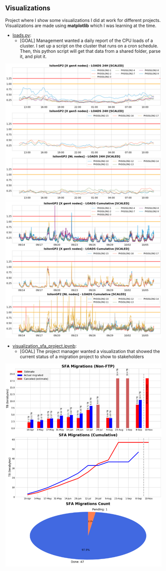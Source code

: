 ## Visualizations

Project where I show some visualizations I did at work for different projects. Visualizations are made using **matplotlib** which I was learning at the time.

* [loads.py](https://github.com/nachocarracedo/Visualizations/blob/master/loads.py): 
	* [GOAL] Management wanted a daily report of the CPU loads of a cluster. I set up a script on the cluster that runs on a cron schedule. Then, this python script will get that data from a shared folder, parse it, and plot it. 
	
![Alt text](/images/GP2_loads_24h.png?raw=true)
![Alt text](/images/GP2_loads_cumulative.png?raw=true)

* [visualization_sfa_project.ipynb](https://github.com/nachocarracedo/Visualizations/blob/master/visualization_sfa_project.ipynb): 
	* [GOAL] The project manager wanted a visualization that showed the current status of a migration project to show to stakeholders
	
![Alt text](/images/migration_progress.png?raw=true)


